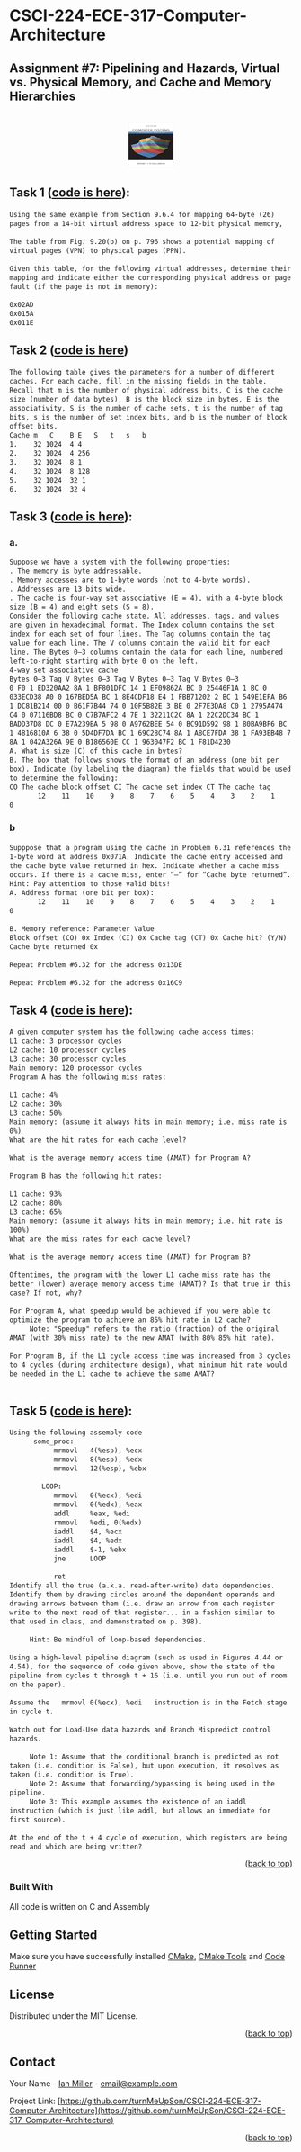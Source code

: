 # CSCI-224-ECE-317-Computer-Architecture

## Assignment #7: Pipelining and Hazards, Virtual vs. Physical Memory, and Cache and Memory Hierarchies
 
<a  name="readme-top"></a>
   
<!-- PROJECT LOGO -->
<br />
<div align="center">
  <a href="https://github.com/turnMeUpSon/CSCI-224-ECE-317-Computer-Architecture">
    <img src="https://github.com/turnMeUpSon/CSCI-224-ECE-317-Computer-Architecture/blob/main/ComputerSystems.jpeg" alt="Logo" width="80" height="80">
  </a>
</div>



<!-- Task 1 -->

## Task 1 ([code is here](https://github.com/turnMeUpSon/Solved-CSCI-224-ECE-317-Computer-Architecture/blob/Pipelining-and-Hazards-Virtual-Physical-Memory-and-Cache-and-Memory-Hierarchies/pipelining_and_hazards_virtual_vs_physical_memory_and_cache_and_memory_hierarchies_1.c)):
```
Using the same example from Section 9.6.4 for mapping 64-byte (26) pages from a 14-bit virtual address space to 12-bit physical memory,

The table from Fig. 9.20(b) on p. 796 shows a potential mapping of virtual pages (VPN) to physical pages (PPN).

Given this table, for the following virtual addresses, determine their mapping and indicate either the corresponding physical address or page fault (if the page is not in memory):

0x02AD
0x015A
0x011E
```
## Task 2 ([code is here](https://github.com/turnMeUpSon/Solved-CSCI-224-ECE-317-Computer-Architecture/blob/Pipelining-and-Hazards-Virtual-Physical-Memory-and-Cache-and-Memory-Hierarchies/pipelining_and_hazards_virtual_vs_physical_memory_and_cache_and_memory_hierarchies_2.c))
```
The following table gives the parameters for a number of different caches. For each cache, fill in the missing fields in the table. Recall that m is the number of physical address bits, C is the cache size (number of data bytes), B is the block size in bytes, E is the associativity, S is the number of cache sets, t is the number of tag bits, s is the number of set index bits, and b is the number of block offset bits.
Cache m   C    B E   S   t   s   b
1.    32 1024  4 4
2.    32 1024  4 256 
3.    32 1024  8 1 
4.    32 1024  8 128 
5.    32 1024  32 1 
6.    32 1024  32 4
```

## Task 3 ([code is here](https://github.com/turnMeUpSon/Solved-CSCI-224-ECE-317-Computer-Architecture/blob/Pipelining-and-Hazards-Virtual-Physical-Memory-and-Cache-and-Memory-Hierarchies/pipelining_and_hazards_virtual_vs_physical_memory_and_cache_and_memory_hierarchies_3.c)):
### a.
```
Suppose we have a system with the following properties:
. The memory is byte addressable.
. Memory accesses are to 1-byte words (not to 4-byte words).
. Addresses are 13 bits wide.
. The cache is four-way set associative (E = 4), with a 4-byte block size (B = 4) and eight sets (S = 8).
Consider the following cache state. All addresses, tags, and values are given in hexadecimal format. The Index column contains the set index for each set of four lines. The Tag columns contain the tag value for each line. The V columns contain the valid bit for each line. The Bytes 0–3 columns contain the data for each line, numbered left-to-right starting with byte 0 on the left.
4-way set associative cache
Bytes 0–3 Tag V Bytes 0–3 Tag V Bytes 0–3 Tag V Bytes 0–3
0 F0 1 ED320AA2 8A 1 BF801DFC 14 1 EF09862A BC 0 25446F1A 1 BC 0 033ECD38 A0 0 167BED5A BC 1 8E4CDF18 E4 1 FBB71202 2 BC 1 549E1EFA B6 1 DC81B214 00 0 B61F7B44 74 0 10F5B82E 3 BE 0 2F7E3DA8 C0 1 2795A474 C4 0 07116BD8 BC 0 C7B7AFC2 4 7E 1 32211C2C 8A 1 22C2DC34 BC 1 BADD37D8 DC 0 E7A239BA 5 98 0 A9762BEE 54 0 BC91D592 98 1 80BA9BF6 BC 1 4816810A 6 38 0 5D4DF7DA BC 1 69C28C74 8A 1 A8CE7FDA 38 1 FA93EB48 7 8A 1 042A326A 9E 0 B186560E CC 1 963047F2 BC 1 F81D4230
A. What is size (C) of this cache in bytes?
B. The box that follows shows the format of an address (one bit per box). Indicate (by labeling the diagram) the fields that would be used to determine the following:
CO The cache block offset CI The cache set index CT The cache tag
       12    11    10    9    8    7    6    5    4    3    2    1    0

```
### b
```
Supppose that a program using the cache in Problem 6.31 references the 1-byte word at address 0x071A. Indicate the cache entry accessed and the cache byte value returned in hex. Indicate whether a cache miss occurs. If there is a cache miss, enter “–” for “Cache byte returned”. Hint: Pay attention to those valid bits!
A. Address format (one bit per box):
       12    11    10    9    8    7    6    5    4    3    2    1    0

B. Memory reference: Parameter Value
Block offset (CO) 0x Index (CI) 0x Cache tag (CT) 0x Cache hit? (Y/N)
Cache byte returned 0x

Repeat Problem #6.32 for the address 0x13DE

Repeat Problem #6.32 for the address 0x16C9
```

## Task 4 ([code is here](https://github.com/turnMeUpSon/Solved-CSCI-224-ECE-317-Computer-Architecture/blob/Pipelining-and-Hazards-Virtual-Physical-Memory-and-Cache-and-Memory-Hierarchies/pipelining_and_hazards_virtual_vs_physical_memory_and_cache_and_memory_hierarchies_4.c)):
```
A given computer system has the following cache access times:
L1 cache: 3 processor cycles
L2 cache: 10 processor cycles
L3 cache: 30 processor cycles
Main memory: 120 processor cycles
Program A has the following miss rates:

L1 cache: 4%
L2 cache: 30%
L3 cache: 50%
Main memory: (assume it always hits in main memory; i.e. miss rate is 0%)
What are the hit rates for each cache level?

What is the average memory access time (AMAT) for Program A?

Program B has the following hit rates:

L1 cache: 93%
L2 cache: 80%
L3 cache: 65%
Main memory: (assume it always hits in main memory; i.e. hit rate is 100%)
What are the miss rates for each cache level?

What is the average memory access time (AMAT) for Program B?

Oftentimes, the program with the lower L1 cache miss rate has the better (lower) average memory access time (AMAT)? Is that true in this case? If not, why?

For Program A, what speedup would be achieved if you were able to optimize the program to achieve an 85% hit rate in L2 cache?
     Note: "Speedup" refers to the ratio (fraction) of the original AMAT (with 30% miss rate) to the new AMAT (with 80% 85% hit rate).

For Program B, if the L1 cycle access time was increased from 3 cycles to 4 cycles (during architecture design), what minimum hit rate would be needed in the L1 cache to achieve the same AMAT?


```

## Task 5 ([code is here](https://github.com/turnMeUpSon/Solved-CSCI-224-ECE-317-Computer-Architecture/blob/Pipelining-and-Hazards-Virtual-Physical-Memory-and-Cache-and-Memory-Hierarchies/pipelining_and_hazards_virtual_vs_physical_memory_and_cache_and_memory_hierarchies_5.txt)):
```
Using the following assembly code
      some_proc:
           mrmovl   4(%esp), %ecx
           mrmovl   8(%esp), %edx
           mrmovl   12(%esp), %ebx
      
        LOOP:
           mrmovl   0(%ecx), %edi
           mrmovl   0(%edx), %eax
           addl     %eax, %edi
           rmmovl   %edi, 0(%edx)
           iaddl    $4, %ecx
           iaddl    $4, %edx
           iaddl    $-1, %ebx
           jne      LOOP

           ret
Identify all the true (a.k.a. read-after-write) data dependencies. Identify them by drawing circles around the dependent operands and drawing arrows between them (i.e. draw an arrow from each register write to the next read of that register... in a fashion similar to that used in class, and demonstrated on p. 398).

     Hint: Be mindful of loop-based dependencies.

Using a high-level pipeline diagram (such as used in Figures 4.44 or 4.54), for the sequence of code given above, show the state of the pipeline from cycles t through t + 16 (i.e. until you run out of room on the paper).

Assume the   mrmovl 0(%ecx), %edi   instruction is in the Fetch stage in cycle t.

Watch out for Load-Use data hazards and Branch Mispredict control hazards.

     Note 1: Assume that the conditional branch is predicted as not taken (i.e. condition is False), but upon execution, it resolves as taken (i.e. condition is True).
     Note 2: Assume that forwarding/bypassing is being used in the pipeline.
     Note 3: This example assumes the existence of an iaddl instruction (which is just like addl, but allows an immediate for first source).

At the end of the t + 4 cycle of execution, which registers are being read and which are being written?
```

<p  align="right">(<a  href="#readme-top">back to top</a>)</p>

  
  
  

### Built With
All code is written on C and Assembly


## Getting Started

  

Make sure you have successfully installed [CMake](https://marketplace.visualstudio.com/items?itemName=twxs.cmake), [CMake Tools](https://marketplace.visualstudio.com/items?itemName=ms-vscode.cmake-tools) and [Code Runner](https://marketplace.visualstudio.com/items?itemName=formulahendry.code-runner)


<!-- LICENSE -->

## License

  

Distributed under the MIT License.

  

<p  align="right">(<a  href="#readme-top">back to top</a>)</p>

  
  
  

<!-- CONTACT -->

## Contact

  

Your Name - [Ian Miller](https://www.linkedin.com/in/ian-miller-620a63245/) - email@example.com

  

Project Link: [https://github.com/turnMeUpSon/CSCI-224-ECE-317-Computer-Architecture](https://github.com/turnMeUpSon/CSCI-224-ECE-317-Computer-Architecture)

  

<p  align="right">(<a  href="#readme-top">back to top</a>)</p>